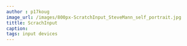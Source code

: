```yaml
---
author : p17koug
image_url: /images/800px-ScratchInput_SteveMann_self_portrait.jpg
tittle: ScrachInput
caption: 
tags: input devices
---
```

